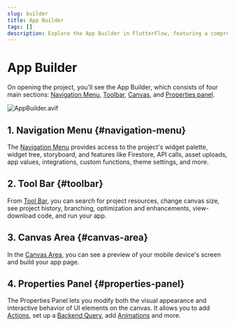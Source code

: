 ```yaml
---
slug: builder
title: App Builder
tags: []
description: Explore the App Builder in FlutterFlow, featuring a comprehensive interface with four main sections. Navigation Menu, Toolbar, Canvas, and Properties Panel.
---
```


# App Builder

On opening the project, you'll see the App Builder, which consists of four main sections: [Navigation Menu](#navigation-menu), [Toolbar](#toolbar), [Canvas](#canvas-area), and [Properties panel](#properties-panel).

![AppBuilder.avif](imgs/AppBuilder.avif)

## 1. Navigation Menu {#navigation-menu}

The [Navigation Menu](navigation-menu) provides access to the project's widget palette, widget tree, storyboard, and features like Firestore, API calls, asset uploads, app values, integrations, custom functions, theme settings, and more.

## 2. Tool Bar {#toolbar}

From [Tool Bar](toolbar), you can search for project resources, change canvas size, see project history, branching, optimization and enhancements, view-download code, and run your app.

## 3. Canvas Area {#canvas-area}

In the [Canvas Area](canvas), you can see a preview of your mobile device's screen and build your app page.

## 4. Properties Panel {#properties-panel}

The Properties Panel lets you modify both the visual appearance and interactive behavior of UI elements on the canvas. It allows you to add [Actions](#), set up a [Backend Query](#), add [Animations](#) and more.